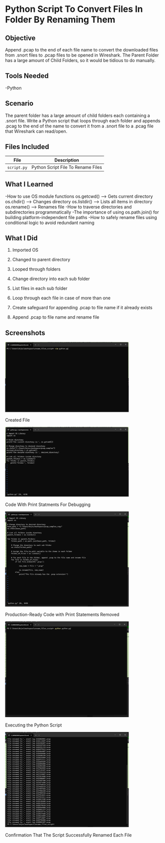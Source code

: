# Python Script To Convert Files In Folder By Renaming Them

## Objective
Append .pcap to the end of each file name to convert the downloaded files from .snort files to .pcap files to be opened in Wireshark. The Parent Folder has a large amount of Child Folders, so it would be tidious to do manually.

## Tools Needed
-Python

## Scenario
The parent folder has a large amount of child folders each containing a .snort file. Write a Python script that loops through each folder and appends .pcag to the end of the name to convert it from a .snort file to a .pcag file that Wireshark can read/open.

## Files Included
| File | Description |
|------|-------------|
| `script.py` | Python Script File To Rename Files |

## What I Learned
-How to use OS module functions
    os.getcwd() --> Gets current directory
    os.chdir() --> Changes directory
    os.listdir() --> Lists all items in directory
    os.rename() --> Renames file
-How to traverse directories and subdirectories programmatically
-The importance of using os.path.join() for building platform-independent file paths
-How to safely rename files using conditional logic to avoid redundant naming

## What I Did 
1. Imported OS

2. Changed to parent directory

3. Looped through folders

4. Change directory into each sub folder

5. List files in each sub folder

6. Loop through each file in case of more than one

7. Create safeguard for appending .pcap to file name if it already exists

8. Append .pcap to file name and rename file

## Screenshots
<img src="create_file.png" alt="Create File Screenshot" width="400"/>

Created File

<img src="code_with_print_statements.png" alt="Code Screenshot" width="400"/>

Code With Print Statments For Debugging

<img src="final_code_with_print_statements_removed.png" alt="Code Screenshot" width="400"/>

Production-Ready Code with Print Statements Removed

<img src="executing_python_script.png" alt="Executing Script Screenshot" width="400"/>

Executing the Python Script

<img src="script_success.png" alt="Success Screenshot" width="400"/>

Confirmation That The Script Successfully Renamed Each File
